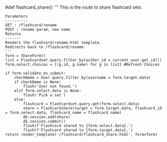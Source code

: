 #def flashcard_share():
    '''
    This is the route to share flashcard sets.

    Parameters
    ----------
    GET : /flashcard/rename
    POST : rename param, new name
    Returns
    -------
    Renders the flashcard/rename.html template.
    Redirects back to /flashcard/rename
    '''
    form = ShareForm()
    list = Flashcardset.query.filter_by(author_id = current_user.get_id())
    form.select.choices = [(g.id, g.name) for g in list] #Refresh Choices

    if form.validate_on_submit:
        checkName = User.query.filter_by(username = form.target.data)
        if checkName is None:
            flash('User not found.')
        elif form.select.data is None:
            flash('Pick a set')
        else:
            flashcard = Flashcardset.query.get(form.select.data)
            share = Flashcardshare(target = form.target.data, flashcard_id = form.select.data, flashcard_name = flashcard.name)
            db.session.add(share)
            db.session.commit()
            flash(f'Flashcard shared to {form.select.data}.')
            flash(f'Flashcard shared to {form.target.data}.')
    return render_template('/flashcard/flashcard_share.html', form=form)

